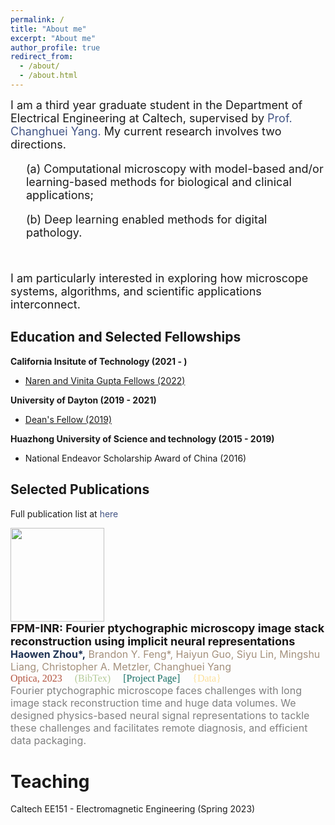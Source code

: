 ```yaml
---
permalink: /
title: "About me"
excerpt: "About me"
author_profile: true
redirect_from: 
  - /about/
  - /about.html
---
```

<html>
<head>
<style>
div.pub {
  line-height: 120%;
}

.publication {
  display: grid; /* Use grid display for layout */
  grid-template-columns: 150px 1fr; /* Two columns: 150px for image, 1fr for text */
  align-items: flex-start; /* Align items to the top */
  gap: 10px; /* Add some gap between image and text */
  margin-bottom: 45px;
}

.publication-image {
  margin-right: 10px;
  width: 150px; /* Set a fixed width for the image container */
  height: 150px; /* Set a fixed height for the image container */
  overflow: hidden; /* Hide any overflowing content within the container */
}

.publication-image img {
  width: 100%; /* Ensure the image fills the container horizontally */
  height: 100%; /* Ensure the image fills the container vertically */
  object-fit: cover; /* Maintain aspect ratio and crop if necessary */
}

.publication-details {
  display: inline-block;
  vertical-align: top;
  flex-grow: 1; /* Expand to fill available space */
}

</style>
</head>
<body>

<font size="4">
  I am a third year graduate student in the Department of Electrical Engineering at Caltech, supervised by 
  <a href="https://biophot.caltech.edu/" style="text-decoration: none;">
    <span style="color: #435585;"> Prof. Changhuei Yang.</span>
  </a>
  My current research involves two directions. 
  <br>
  <p style="margin-left: 25px;">
    (a) Computational microscopy with model-based and/or learning-based methods for biological and clinical applications;
  </p>
  <p style="margin-left: 25px;">
    (b) Deep learning enabled methods for digital pathology.
  </p> 
</font>
<br>
<br>
<font size="4">
    I am particularly interested in exploring how microscope systems, algorithms, and scientific applications interconnect.
</font>



Education and Selected Fellowships
------

**California Insitute of Technology (2021 - )**
- [Naren and Vinita Gupta Fellows (2022)](https://s2i.caltech.edu/people/fellows)

**University of Dayton (2019 - 2021)**
- [Dean's Fellow (2019)](https://udayton.edu/engineering/departments/electrooptics_grad/_resources/newsletters/2020-spring-newsletter.pdf)


**Huazhong University of Science and technology (2015 - 2019)**
- National Endeavor Scholarship Award of China (2016)


Selected Publications
------

Full publication list at 
<a href="https://hwzhou2020.github.io/publications/" style="text-decoration: none;">
  <span style="color: #435585;">here</span>
</a>


<!-- pub 11 -->
<div class="publication">
  <div class="publication-image">
    <img src="https://raw.githubusercontent.com/hwzhou2020/hwzhou2020.github.io/master/_publications/FPM-INR.png" width="150" height="150">
  </div>
  <div class="publication-details">
    <font size="4">
      <span style="color: #191717;">
        <strong>
          FPM-INR: Fourier ptychographic microscopy image stack reconstruction using implicit neural representations
        </strong>
      </span>
    </font>
    <br>
    <font size="3">
      <span style="color: #A4907C;">
        <span style="color: #213555;"><strong>Haowen Zhou*,</strong></span> Brandon Y. Feng*, Haiyun Guo, Siyu Lin, Mingshu Liang, Christopher A. Metzler, Changhuei Yang
      </span>
    </font>
    <br>
    <font size="3" style="font-family: 'Font', Calibri;">
      <a href=" " style="text-decoration: none;">
        <span style="color: #B2533E;">Optica, 2023</span>
      </a>
      <a href="https://github.com/hwzhou2020/hwzhou2020.github.io/blob/master/_publications/FPM-INR.txt" style="text-decoration: none;">
        &nbsp; &nbsp;  <span style="color: #B5CB99;">(BibTex)</span>
      </a>
      <a href="https://hwzhou2020.github.io/FPM-INR-Web/" style="text-decoration: none;">
        &nbsp; &nbsp;  <span style="color: #186F65;">[Project Page]</span>
      </a>
      <a href="https://doi.org/10.22002/7aer7-qhf77" style="text-decoration: none;">
        &nbsp; &nbsp;  <span style="color: #FCE09B;">{Data}</span>
      </a>
    </font>
    <br>
    <font size="3">
      <span style="color: gray;">
        Fourier ptychographic microscope faces challenges with long image stack reconstruction time and huge data volumes. We designed physics-based neural signal representations to tackle these challenges and facilitates remote diagnosis, and efficient data packaging.
      </span>
    </font>
  </div>
</div>


Teaching
======
Caltech EE151 - Electromagnetic Engineering (Spring 2023)